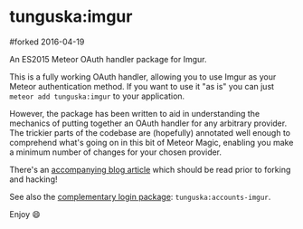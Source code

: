 # tunguska:imgur
#forked 2016-04-19

An ES2015 Meteor OAuth handler package for Imgur.

This is a fully working OAuth handler, allowing you to use Imgur as your Meteor authentication method. If you want to use it "as is" you can just `meteor add tunguska:imgur` to your application.

However, the package has been written to aid in understanding the mechanics of putting together an OAuth handler for any arbitrary provider. The trickier parts of the codebase are (hopefully) annotated well enough to comprehend what's going on in this bit of Meteor Magic, enabling you make a minimum number of changes for your chosen provider.

There's an [accompanying blog article](http://robfallows.github.io/2015/12/17/writing-an-oauth-2-handler.html) which should be read prior to forking and hacking!

See also the [complementary login package](https://github.com/robfallows/tunguska-accounts-imgur): `tunguska:accounts-imgur`.

Enjoy :smile:
